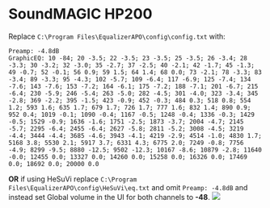 # SoundMAGIC HP200
Replace `C:\Program Files\EqualizerAPO\config\config.txt` with:
```
Preamp: -4.8dB
GraphicEQ: 10 -84; 20 -3.5; 22 -3.5; 23 -3.5; 25 -3.5; 26 -3.4; 28 -3.3; 30 -3.2; 32 -3.0; 35 -2.7; 37 -2.5; 40 -2.1; 42 -1.7; 45 -1.3; 49 -0.7; 52 -0.1; 56 0.9; 59 1.5; 64 1.4; 68 0.0; 73 -2.1; 78 -3.3; 83 -3.4; 89 -3.3; 95 -4.3; 102 -5.7; 109 -6.4; 117 -6.9; 125 -7.4; 134 -7.6; 143 -7.6; 153 -7.2; 164 -6.1; 175 -7.2; 188 -7.1; 201 -6.7; 215 -6.4; 230 -5.9; 246 -5.4; 263 -5.0; 282 -4.5; 301 -4.0; 323 -3.4; 345 -2.8; 369 -2.2; 395 -1.5; 423 -0.9; 452 -0.3; 484 0.3; 518 0.8; 554 1.2; 593 1.6; 635 1.7; 679 1.7; 726 1.7; 777 1.6; 832 1.4; 890 0.9; 952 0.4; 1019 -0.1; 1090 -0.4; 1167 -0.5; 1248 -0.4; 1336 -0.3; 1429 -0.5; 1529 -0.9; 1636 -1.6; 1751 -2.5; 1873 -3.7; 2004 -4.7; 2145 -5.7; 2295 -6.4; 2455 -6.4; 2627 -5.8; 2811 -5.2; 3008 -4.5; 3219 -4.4; 3444 -4.4; 3685 -4.6; 3943 -4.1; 4219 -2.9; 4514 -1.0; 4830 1.7; 5168 3.8; 5530 2.1; 5917 3.7; 6331 4.3; 6775 2.0; 7249 -0.8; 7756 -4.9; 8299 -9.5; 8880 -12.5; 9502 -12.3; 10167 -8.6; 10879 -2.8; 11640 -0.0; 12455 0.0; 13327 0.0; 14260 0.0; 15258 0.0; 16326 0.0; 17469 0.0; 18692 0.0; 20000 0.0
```
**OR** if using HeSuVi replace `C:\Program Files\EqualizerAPO\config\HeSuVi\eq.txt` and omit `Preamp: -4.8dB` and instead set Global volume in the UI for both channels to **-48**.
![](https://raw.githubusercontent.com/jaakkopasanen/AutoEq/master/results/Headphone.com/innerfidelity/onear/SoundMAGIC%20HP200/SoundMAGIC%20HP200.png)